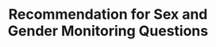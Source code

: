 ---
title: Recommendation for Sex and Gender Monitoring Questions
url: /assets/sex-and-gender-monitoring-questions.pdf
excerpt: Our Recommendation for Sex and Gender Monitoring Questions outlines things to consider when collecting demographic data about colleagues, particularly in categories of sex and gender.
---